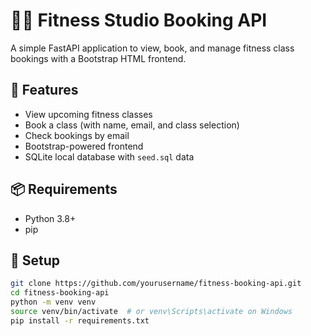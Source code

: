 # 🧘‍♀️ Fitness Studio Booking API

A simple FastAPI application to view, book, and manage fitness class bookings with a Bootstrap HTML frontend.

## 🚀 Features

- View upcoming fitness classes
- Book a class (with name, email, and class selection)
- Check bookings by email
- Bootstrap-powered frontend
- SQLite local database with `seed.sql` data

## 📦 Requirements

- Python 3.8+
- pip

## 🔧 Setup

```bash
git clone https://github.com/yourusername/fitness-booking-api.git
cd fitness-booking-api
python -m venv venv
source venv/bin/activate  # or venv\Scripts\activate on Windows
pip install -r requirements.txt
```
